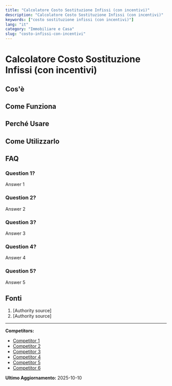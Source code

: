 ```yaml
---
title: "Calcolatore Costo Sostituzione Infissi (con incentivi)"
description: "Calcolatore Costo Sostituzione Infissi (con incentivi)"
keywords: ["costo sostituzione infissi (con incentivi)"]
lang: "it"
category: "Immobiliare e Casa"
slug: "costo-infissi-con-incentivi"
---
```


# Calcolatore Costo Sostituzione Infissi (con incentivi)

<!-- TODO: Add introduction -->

## Cos'è

<!-- TODO: Explain what this calculator does -->

## Come Funziona

<!-- TODO: Explain methodology -->

## Perché Usare

<!-- TODO: List benefits -->

## Come Utilizzarlo

<!-- TODO: Step-by-step guide -->

## FAQ

### Question 1?
Answer 1

### Question 2?
Answer 2

### Question 3?
Answer 3

### Question 4?
Answer 4

### Question 5?
Answer 5

## Fonti

1. [Authority source]
2. [Authority source]

---

**Competitors:**
- [Competitor 1](https://socalsolver.com/it/immobiliare-e-casa/costo-infissi-con-incentivi)
- [Competitor 2](https://www.infissiepersiane.it/quanto-e-possibile-risparmiare-con-gli-infissi-nuovi/)
- [Competitor 3](https://www.infissiepersiane.it/costi-infissi-in-alluminio/)
- [Competitor 4](https://www.finestre.com/)
- [Competitor 5](https://www.ambrosipartner.com/risparmiometro)
- [Competitor 6](https://www.mansarda.it/leggi-e-regolamenti/ecobonus-e-massimali-di-spesa-per-sostituzione-serramenti/)

**Ultimo Aggiornamento:** 2025-10-10
